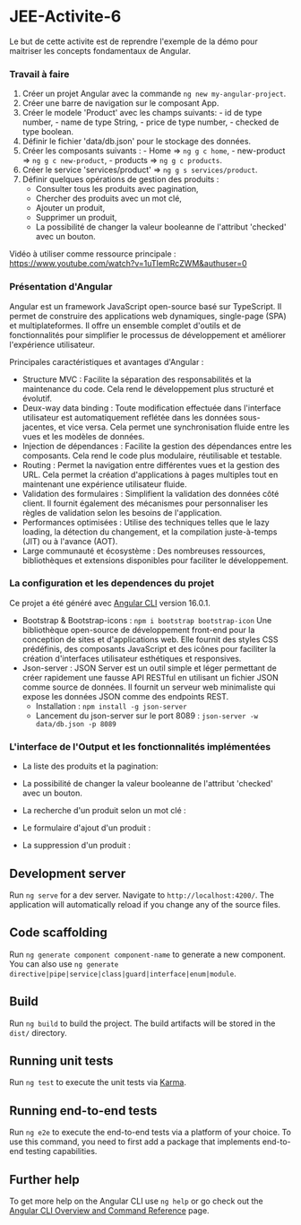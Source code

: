 # JEE-Activite-6

Le but de cette activite est de reprendre l'exemple de la démo pour maitriser les concepts fondamentaux de Angular.

### Travail à faire ###

1. Créer un projet Angular avec la commande `ng new my-angular-project`.
2. Créer une barre de navigation sur le composant App.
3. Créer le modele 'Product' avec les champs suivants:
       - id de type number,
       - name de type String,
       - price de type number,
       - checked de type boolean.
4. Définir le fichier 'data/db.json' pour le stockage des données.
5. Créer les composants suivants : 
       - Home => `ng g c home`,
       - new-product => `ng g c new-product`,
       - products => `ng g c products`.
6. Créer le service 'services/product' => `ng g s services/product`.
7. Définir quelques opérations de gestion des produits :
    - Consulter tous les produits avec pagination,
    - Chercher des produits avec un mot clé,
    - Ajouter un produit,
    - Supprimer un produit,
    - La possibilité de changer la valeur booleanne de l'attribut 'checked' avec un bouton.

Vidéo à utiliser comme ressource principale : https://www.youtube.com/watch?v=1uTIemRcZWM&authuser=0

### Présentation d'Angular ### 

Angular est un framework JavaScript open-source basé sur TypeScript. Il permet de construire des applications web dynamiques, single-page (SPA) et multiplateformes. Il offre un ensemble complet d'outils et de fonctionnalités pour simplifier le processus de développement et améliorer l'expérience utilisateur.

Principales caractéristiques et avantages d'Angular :
- Structure MVC : Facilite la séparation des responsabilités et la maintenance du code. Cela rend le développement plus structuré et évolutif.
- Deux-way data binding : Toute modification effectuée dans l'interface utilisateur est automatiquement reflétée dans les données sous-jacentes, et vice versa. Cela permet une synchronisation fluide entre les vues et les modèles de données.
- Injection de dépendances : Facilite la gestion des dépendances entre les composants. Cela rend le code plus modulaire, réutilisable et testable.
- Routing : Permet la navigation entre différentes vues et la gestion des URL. Cela permet la création d'applications à pages multiples tout en maintenant une expérience utilisateur fluide.
- Validation des formulaires : Simplifient la validation des données côté client. Il fournit également des mécanismes pour personnaliser les règles de validation selon les besoins de l'application.
- Performances optimisées : Utilise des techniques telles que le lazy loading, la détection du changement, et la compilation juste-à-temps (JIT) ou à l'avance (AOT).
- Large communauté et écosystème : Des nombreuses ressources, bibliothèques et extensions disponibles pour faciliter le développement.

### La configuration et les dependences du projet ### 

Ce projet a été généré avec [Angular CLI](https://github.com/angular/angular-cli) version 16.0.1.

- Bootstrap & Bootstrap-icons : `npm i bootstrap bootstrap-icon`
Une bibliothèque open-source de développement front-end pour la conception de sites et d'applications web. Elle fournit des styles CSS prédéfinis, des composants JavaScript et des icônes pour faciliter la création d'interfaces utilisateur esthétiques et responsives.
- Json-server : 
JSON Server est un outil simple et léger permettant de créer rapidement une fausse API RESTful en utilisant un fichier JSON comme source de données. Il fournit un serveur web minimaliste qui expose les données JSON comme des endpoints REST.
    * Installation : `npm install -g json-server`
    * Lancement du json-server sur le port 8089 : `json-server -w data/db.json -p 8089`

### L'interface de l'Output et les fonctionnalités implémentées ### 

- La liste des produits et la pagination: 



- La possibilité de changer la valeur booleanne de l'attribut 'checked' avec un bouton.



- La recherche d'un produit selon un mot clé : 



- Le formulaire d'ajout d'un produit :



- La suppression d'un produit : 




## Development server
Run `ng serve` for a dev server. Navigate to `http://localhost:4200/`. The application will automatically reload if you change any of the source files.

## Code scaffolding
Run `ng generate component component-name` to generate a new component. You can also use `ng generate directive|pipe|service|class|guard|interface|enum|module`.

## Build
Run `ng build` to build the project. The build artifacts will be stored in the `dist/` directory.

## Running unit tests
Run `ng test` to execute the unit tests via [Karma](https://karma-runner.github.io).

## Running end-to-end tests
Run `ng e2e` to execute the end-to-end tests via a platform of your choice. To use this command, you need to first add a package that implements end-to-end testing capabilities.

## Further help
To get more help on the Angular CLI use `ng help` or go check out the [Angular CLI Overview and Command Reference](https://angular.io/cli) page.
